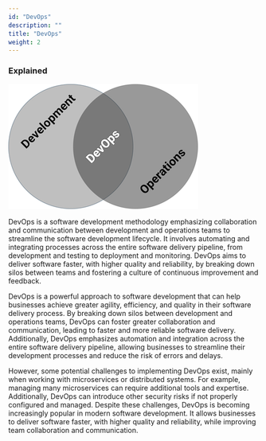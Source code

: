 ```yaml
---
id: "DevOps"
description: ""
title: "DevOps"
weight: 2
---
```



### **Explained**


![devops](devops.png)


DevOps is a software development methodology emphasizing collaboration and communication between development and operations teams to streamline the software development lifecycle. It involves automating and integrating processes across the entire software delivery pipeline, from development and testing to deployment and monitoring. DevOps aims to deliver software faster, with higher quality and reliability, by breaking down silos between teams and fostering a culture of continuous improvement and feedback.

DevOps is a powerful approach to software development that can help businesses achieve greater agility, efficiency, and quality in their software delivery process. By breaking down silos between development and operations teams, DevOps can foster greater collaboration and communication, leading to faster and more reliable software delivery. Additionally, DevOps emphasizes automation and integration across the entire software delivery pipeline, allowing businesses to streamline their development processes and reduce the risk of errors and delays.

However, some potential challenges to implementing DevOps exist, mainly when working with microservices or distributed systems. For example, managing many microservices can require additional tools and expertise. Additionally, DevOps can introduce other security risks if not properly configured and managed. Despite these challenges, DevOps is becoming increasingly popular in modern software development. It allows businesses to deliver software faster, with higher quality and reliability, while improving team collaboration and communication.